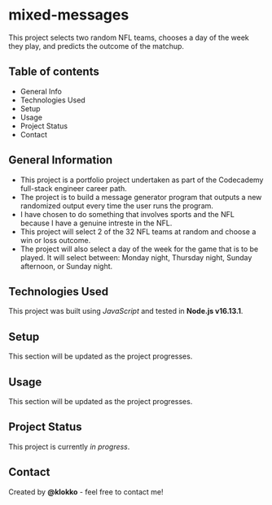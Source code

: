 # mixed-messages
This project selects two random NFL teams, chooses a day of the week they play, and predicts the outcome of the matchup.

## Table of contents
- General Info
- Technologies Used
- Setup
- Usage
- Project Status
- Contact

## General Information
- This project is a portfolio project undertaken as part of the Codecademy full-stack engineer career path. 
- The project is to build a message generator program that outputs a new randomized output every time the user runs the program.
- I have chosen to do something that involves sports and the NFL because I have a genuine intreste in the NFL.
- This project will select 2 of the 32 NFL teams at random and choose a win or loss outcome.
- The project will also select a day of the week for the game that is to be played. It will select between: Monday night, Thursday night, Sunday afternoon, or Sunday night.

## Technologies Used
This project was built using *JavaScript* and tested in **Node.js v16.13.1**.

## Setup
This section will be updated as the project progresses.

## Usage
This section will be updated as the project progresses.

## Project Status
This project is currently *in progress*.

## Contact
Created by **@klokko** - feel free to contact me!